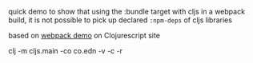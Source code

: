 quick demo to show that using the :bundle target with cljs
in a webpack build, it is not possible to pick up declared `:npm-deps`  of 
cljs libraries

based on [webpack demo](https://github.com/clojure/clojurescript-site/blob/april-release-target-bundle/content/guides/webpack.adoc)
on Clojurescript site

clj -m cljs.main -co co.edn -v -c -r